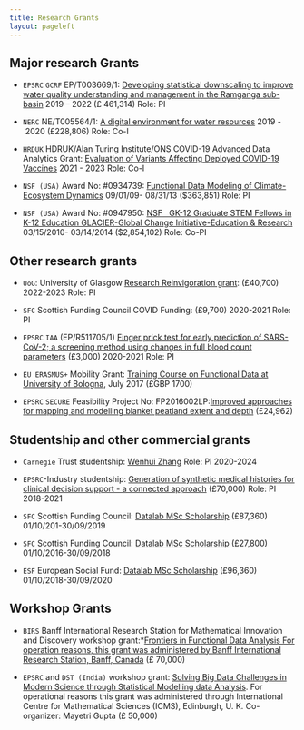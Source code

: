 ```yaml
---
title: Research Grants
layout: pageleft
---
```




<div class="grant" markdown=1>


## Major research Grants


- `EPSRC` `GCRF` EP/T003669/1: [Developing statistical downscaling to improve water quality understanding and management in the Ramganga sub-basin](https://gow.epsrc.ukri.org/NGBOViewGrant.aspx?GrantRef=EP/T003669/1)  2019 – 2022 (£ 461,314) Role: PI 

- `NERC`  NE/T005564/1: [A digital environment for water resources](https://gtr.ukri.org/projects?ref=NE%2FT005564%2F1) 2019 - 2020 (£228,806) Role: Co-I
- `HRDUK`  HDRUK/Alan Turing Institute/ONS COVID-19 Advanced Data Analytics Grant: [Evaluation of Variants Affecting Deployed COVID-19 Vaccines](https://www.hdruk.ac.uk/projects/over-time-will-changes-in-the-genome-of-the-sars-cov-2-virus-result-in-a-decrease-in-vaccine-effectiveness-in-the-scottish-population/) 2021 - 2023 Role: Co-I


- `NSF (USA)`  Award No: #0934739: [Functional Data Modeling of Climate-Ecosystem Dynamics](https://app.dimensions.ai/details/grant/grant.3106253) 09/01/09- 08/31/13 ($363,851) Role: PI 

- `NSF (USA)` Award No: #0947950: [NSF   GK-12 Graduate STEM Fellows in K-12 Education GLACIER-Global Change Initiative-Education & Research](https://app.dimensions.ai/details/grant/grant.3108353) 03/15/2010- 03/14/2014 ($2,854,102) Role: Co-PI 

</div>


<div class="grant" markdown=1>

## Other research grants 

- `UoG`: University of Glasgow [Research Reinvigoration grant](https://www.gla.ac.uk/myglasgow/ris/reinvigoratingresearch/): (£40,700) 2022-2023 Role: PI


- `SFC` Scottish Funding Council COVID Funding: (£9,700) 2020-2021 Role: PI

- `EPSRC` `IAA` (EP/R511705/1) [Finger prick test for early prediction of SARS-CoV-2; a screening method using changes in full blood count parameters](https://www.gla.ac.uk/myglasgow/ris/knowledgeexchange/knowledgeexchangefunding/impactaccelerationaccounts/epsrciaa2022-2025/) (£3,000) 2020-2021 Role: PI 

- `EU ERASMUS+` Mobility Grant: [Training Course on Functional Data at University of Bologna](https://www.gla.ac.uk/explore/internationalisation/fundingopportunities/erasmus-staff-mobility-funding/), July 2017 (£GBP 1700)

- `EPSRC` `SECURE` Feasibility Project No: FP2016002LP:[Improved approaches for mapping and modelling blanket peatland extent and depth](https://www.gla.ac.uk/research/az/secure/feasibilityprojects/projecta/) (£24,962)





## Studentship and other commercial grants 

- `Carnegie` Trust studentship: [Wenhui Zhang](https://www.carnegie-trust.org/alumni/wenhui-zhang-2/) Role: PI 2020-2024

- `EPSRC`-Industry studentship: [Generation of synthetic medical histories for clinical decision support - a connected approach](https://gtr.ukri.org/projects?ref=studentship-1953204) (£70,000) Role: PI 2018-2021

- `SFC` Scottish Funding Council: [Datalab MSc Scholarship](https://thedatalab.com/students/scholarships/) (£87,360) 01/10/201-30/09/2019

- `SFC` Scottish Funding Council:  [Datalab MSc Scholarship](https://thedatalab.com/students/scholarships/) (£27,800) 01/10/2016-30/09/2018

- `ESF` European Social Fund: [Datalab MSc Scholarship](https://thedatalab.com/students/scholarships/) (£96,360) 01/10/2018-30/09/2020


## Workshop Grants 


- `BIRS` Banff International Research Station for Mathematical Innovation and Discovery workshop grant:*[Frontiers in Functional Data Analysis For operation reasons, this grant was administered by Banff International Research Station, Banff, Canada](https://www.birs.ca/events/2015/5-day-workshops/15w5096) (£ 70,000)

- `EPSRC` and `DST (India)` workshop grant: [Solving Big Data Challenges in Modern Science through Statistical Modelling data Analysis](https://www.icms.org.uk/workshops/2015/solving-big-data-challenges-modern-science-through-statistical-modelling). For operational reasons this grant was administered through International Centre for Mathematical Sciences (ICMS), Edinburgh, U. K. Co-organizer: Mayetri Gupta (£ 50,000)


</div>

